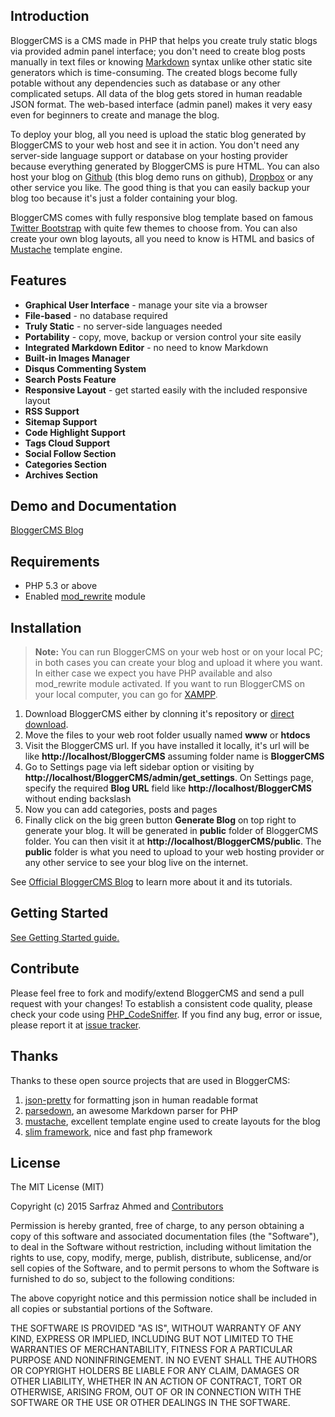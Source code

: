 ## Introduction ##

BloggerCMS is a CMS made in PHP that helps you create truly static blogs via provided admin panel interface; you don't need to create blog posts manually in text files or knowing [Markdown][1] syntax unlike other static site generators which is time-consuming. The created blogs become fully potable without any dependencies such as database or any other complicated setups. All data of the blog gets stored in human readable JSON format. The web-based interface (admin panel) makes it very easy even for beginners to create and manage the blog. 

To deploy your blog, all you need is upload the static blog generated by BloggerCMS to your web host and see it in action. You don't need any server-side language support or database on your hosting provider because everything generated by BloggerCMS is pure HTML. You can also host your blog on [Github][2] (this blog demo runs on github), [Dropbox][3] or any other service you like. The good thing is that you can easily backup your blog too because it's just a folder containing your blog. 

BloggerCMS comes with fully responsive blog template based on famous [Twitter Bootstrap][4] with quite few themes to choose from. You can also create your own blog layouts, all you need to know is HTML and basics of [Mustache][5] template engine.

## Features ##

 - **Graphical User Interface** - manage your site via a browser
 - **File-based** - no database required
 - **Truly Static** - no server-side languages needed
 - **Portability** - copy, move, backup or version control your site easily
 - **Integrated Markdown Editor** - no need to know Markdown
 - **Built-in Images Manager**
 - **Disqus Commenting System**
 - **Search Posts Feature**
 - **Responsive Layout** - get started easily with the included responsive layout
 - **RSS Support**
 - **Sitemap Support**
 - **Code Highlight Support**
 - **Tags Cloud Support**
 - **Social Follow Section**
 - **Categories Section**
 - **Archives Section**

## Demo and Documentation ##
[BloggerCMS Blog][6]

## Requirements ##

 - PHP 5.3 or above
 - Enabled [mod_rewrite][7] module

## Installation ##

> **Note:** You can run BloggerCMS on your web host or on your local PC; in both cases you can create your blog and upload it where you want.
> In either case we expect you have PHP available and also mod_rewrite
> module activated. If you want to run BloggerCMS on your local computer,
> you can go for [XAMPP][8].

 1. Download BloggerCMS either by clonning it's repository or [direct download][9].
 2. Move the files to your web root folder usually named **www** or **htdocs**
 3. Visit the BloggerCMS url. If you have installed it locally, it's url will be like **http://localhost/BloggerCMS** assuming folder name is **BloggerCMS**
 4. Go to Settings page via left sidebar option or visiting by **http://localhost/BloggerCMS/admin/get_settings**. On Settings page, specify the required **Blog URL** field like **http://localhost/BloggerCMS** without ending backslash
 5. Now you can add categories, posts and pages
 6. Finally click on the big green button **Generate Blog** on top right to generate your blog. It will be generated in **public** folder of BloggerCMS folder. You can then visit it at **http://localhost/BloggerCMS/public**. The **public** folder is what you need to upload to your web hosting provider or any other service to see your blog live on the internet.

See [Official BloggerCMS Blog][10] to learn more about it and its tutorials.

## Getting Started ##

[See Getting Started guide.][11]

## Contribute ##

Please feel free to fork and modify/extend BloggerCMS and send a pull request with your changes! To establish a consistent code quality, please check your code using [PHP_CodeSniffer][12]. If you find any bug, error or issue, please report it at [issue tracker][13].

## Thanks ##

Thanks to these open source projects that are used in BloggerCMS:

 1. [json-pretty][14] for formatting json in human readable format
 2. [parsedown][15], an awesome Markdown parser for PHP
 3. [mustache][16], excellent template engine used to create layouts for the blog
 4. [slim framework][17], nice and fast php framework

## License ##

The MIT License (MIT)

Copyright (c) 2015 Sarfraz Ahmed  and [Contributors][18]

Permission is hereby granted, free of charge, to any person obtaining a copy
of this software and associated documentation files (the "Software"), to deal
in the Software without restriction, including without limitation the rights
to use, copy, modify, merge, publish, distribute, sublicense, and/or sell
copies of the Software, and to permit persons to whom the Software is
furnished to do so, subject to the following conditions:

The above copyright notice and this permission notice shall be included in all
copies or substantial portions of the Software.

THE SOFTWARE IS PROVIDED "AS IS", WITHOUT WARRANTY OF ANY KIND, EXPRESS OR
IMPLIED, INCLUDING BUT NOT LIMITED TO THE WARRANTIES OF MERCHANTABILITY,
FITNESS FOR A PARTICULAR PURPOSE AND NONINFRINGEMENT. IN NO EVENT SHALL THE
AUTHORS OR COPYRIGHT HOLDERS BE LIABLE FOR ANY CLAIM, DAMAGES OR OTHER
LIABILITY, WHETHER IN AN ACTION OF CONTRACT, TORT OR OTHERWISE, ARISING FROM,
OUT OF OR IN CONNECTION WITH THE SOFTWARE OR THE USE OR OTHER DEALINGS IN THE
SOFTWARE.


  [1]: http://en.wikipedia.org/wiki/Markdown
  [2]: https://pages.github.com/
  [3]: http://www.dropboxwiki.com/tips-and-tricks/host-websites-with-dropbox
  [4]: http://getbootstrap.com/
  [5]: https://mustache.github.io/
  [6]: https://bloggercms.github.io
  [7]: http://httpd.apache.org/docs/current/mod/mod_rewrite.html
  [8]: http://en.wikipedia.org/wiki/XAMPP
  [9]: https://github.com/sarfraznawaz2005/BloggerCMS/archive/master.zip
  [10]: https://bloggercms.github.io
  [11]: https://bloggercms.github.io/page/get-started.html
  [12]: https://github.com/squizlabs/PHP_CodeSniffer
  [13]: https://github.com/sarfraznawaz2005/BloggerCMS/issues
  [14]: https://github.com/camspiers/json-pretty
  [15]: http://parsedown.org/
  [16]: https://mustache.github.io/
  [17]: http://www.slimframework.com/
  [18]: https://github.com/sarfraznawaz2005/BloggerCMS/graphs/contributors
